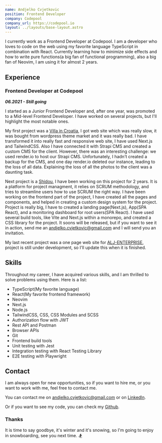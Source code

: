 ```yaml
---
name: Andjelko Cvjetkovic
position: Frontend Developer
company: Codepool
company_url: https://codepool.io
layout: ../layouts/base-layout.astro
---
```


I currently work as a Frontend Developer at Codepool. 
I am a developer who loves to code on the web using my favorite language TypeScript in combination with React.
Currently learning how to minimize side effects and how to write pure functions(a big fan of functional programming), also a big fan of Neovim, I am using it for almost 2 years.



## Experience

### Frontend Developer at Codepool

***06.2021 - Still going*** 

I started as a Junior Frontend Developer and, after one year, was promoted to a Mid-level Frontend Developer.
I have worked on several projects, but I'll highlight the most notable ones.


My first project was a [Villa in Croatia](https://villahana-croatia.com/), I got web site which was really slow, it was bought from wordpress theme market and it was really bad.
I have transformed it into really fast and responsive web site, I have used Next.js and TailwindCSS. 
Also I have connected it with Strapi CMS and created a custom CMS for the client. 
However, there was an interesting challenge: we used render.io to host our Strapi CMS. Unfortunately, I hadn't created a backup for the CMS, and one day render.io deleted our instance, leading to the loss of all data. Explaining the loss of all the photos to the client was a daunting task.


Next project is a [Shidou](https://app.shidou.io), I have been working on this project for 2 years.
It is a platform for project managment, it relies on SCRUM methodology, and tries to streamline users how to use SCRUM the right way.
I have been working on the frontend part of the project, I have created all the pages and components, and helped in creating a custom design system for the project.
Project is really big, I have to created a landing page(Next.js), App(SPA React), and a monitoring dashboard for root users(SPA React). 
I have used several build tools, like Vite and Next.js within a monorepo, and created a CSS library for the project. 
It soons will be released, but if you want to see it in action, send me an [andjelko.cvjetkovic@gmail.com](mailto:andjelko.cvjetkovic@gmail.com) and I will send you an invitation.


My last recent project was a one page web site for [ALJ-ENTERPRISE](https://alj-web.vercel.app/en), project is still under development, so I'll update this when it is finished.



## Skills

Throughout my career, I have acquired various skills, and I am thrilled to solve problems using them.
Here is a list:

 - TypeScript(My favorite language)
 - React(My favorite frontend framework)
 - Neovim
 - Next.js
 - Node.js
 - TailwindCSS, CSS, CSS Modules and SCSS
 - Authorization flow with JWT
 - Rest API and Postman
 - Browser APIs
 - Git
 - Frontend build tools
 - Unit testing with Jest
 - Integration testing with React Testing Library
 - E2E testing with Playwright



## Contact

I am always open for new opportunities, so if you want to hire me, or you want to work with me, feel free to contact me.

You can contact me on [andjelko.cvjetkovic@gmail.com](mailto:andjelko.cvjetkovic@gmail.com) or on [LinkedIn](https://www.linkedin.com/in/andelkocvjekovic/).

Or if you want to see my code, you can check my [Github](https://github.com/andelkocvjetkovic).


### Thanks

It is time to say goodbye, it's winter and it's snowing, so I'm going to enjoy in snowboarding, see you next time. 🏂
